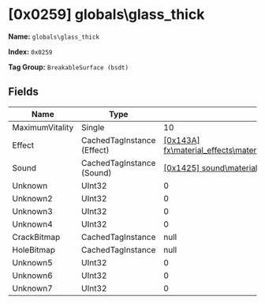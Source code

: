 # [0x0259] globals\glass_thick

**Name:** ```globals\glass_thick```

**Index:** ```0x0259```

**Tag Group:** ```BreakableSurface (bsdt)```

## Fields

Name	| Type	| Value
---	|---	|---	|
MaximumVitality	|Single	|10
Effect	|CachedTagInstance (Effect)	|[[0x143A] fx\material_effects\materials\brittle\glass_thick_breakable_shards](../Effect/143A.md)
Sound	|CachedTagInstance (Sound)	|[[0x1425] sound\materials\brittle\glass\glass_break_large](../Sound/1425.md)
Unknown	|UInt32	|0
Unknown2	|UInt32	|0
Unknown3	|UInt32	|0
Unknown4	|UInt32	|0
CrackBitmap	|CachedTagInstance	|null
HoleBitmap	|CachedTagInstance	|null
Unknown5	|UInt32	|0
Unknown6	|UInt32	|0
Unknown7	|UInt32	|0



